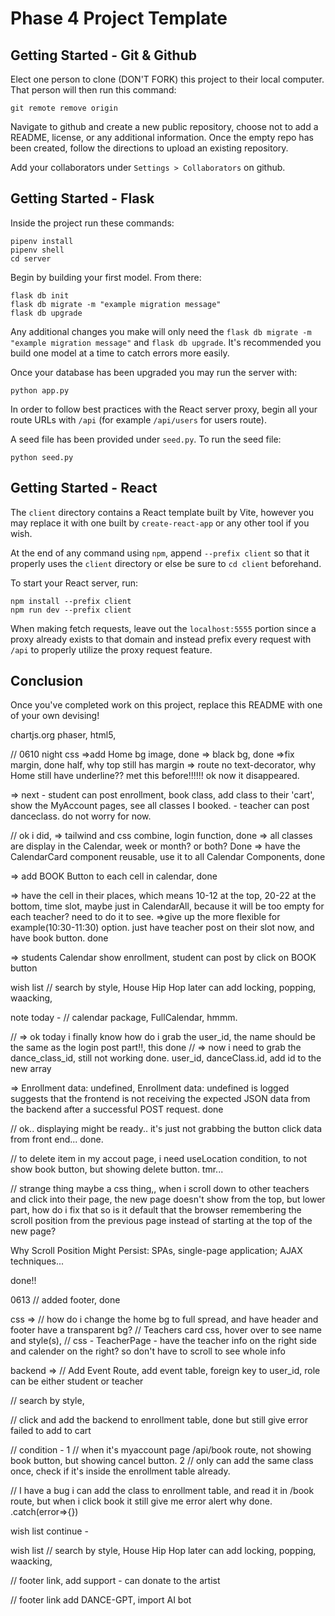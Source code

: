 # Phase 4 Project Template

## Getting Started - Git & Github

Elect one person to clone (DON'T FORK) this project to their local computer. That person will then run this command:

```
git remote remove origin
```

Navigate to github and create a new public repository, choose not to add a README, license, or any additional information. Once the empty repo has been created, follow the directions to upload an existing repository.

Add your collaborators under `Settings > Collaborators` on github.

## Getting Started - Flask

Inside the project run these commands:

```
pipenv install
pipenv shell
cd server
```

Begin by building your first model. From there:

```
flask db init
flask db migrate -m "example migration message"
flask db upgrade
```

Any additional changes you make will only need the `flask db migrate -m "example migration message"` and `flask db upgrade`. It's recommended you build one model at a time to catch errors more easily.

Once your database has been upgraded you may run the server with:

```
python app.py
```

In order to follow best practices with the React server proxy, begin all your route URLs with `/api` (for example `/api/users` for users route).

A seed file has been provided under `seed.py`. To run the seed file:

```
python seed.py
```

## Getting Started - React

The `client` directory contains a React template built by Vite, however you may replace it with one built by `create-react-app` or any other tool if you wish.

At the end of any command using `npm`, append `--prefix client` so that it properly uses the `client` directory or else be sure to `cd client` beforehand.

To start your React server, run:

```
npm install --prefix client
npm run dev --prefix client
```

When making fetch requests, leave out the `localhost:5555` portion since a proxy already exists to that domain and instead prefix every request with `/api` to properly utilize the proxy request feature.

## Conclusion

Once you've completed work on this project, replace this README with one of your own devising!


chartjs.org
phaser, html5, 


// 0610 night css
 =>add Home bg image, done
 => black bg, done
 =>fix margin, done half, why top still has margin
 => route no text-decorator, why Home still have underline?? met this before!!!!!! ok now it disappeared.


 => next - student can post enrollment, book class, add class to their 'cart', show the MyAccount pages, see all classes I booked.
         - teacher can post danceclass. do not worry for now.

// ok i did, 
 => tailwind and css combine, login function, done
 => all classes are display in the Calendar, week or month? or both? Done
 => have the CalendarCard component reusable, use it to all Calendar Components, done

 

 => add BOOK Button to each cell in calendar, done

 => have the cell in their places, which means 10-12 at the top, 20-22 at the bottom, time slot, maybe just in CalendarAll, because it will be too empty for each teacher? need to do it to see. 
 =>give up the more flexible for example(10:30-11:30) option. just have teacher post on their slot now, and have book button. done

=> students Calendar show enrollment, student can post by click on BOOK button
 


 wish list
 // search by style, 
    House 
    Hip Hop
    later can add locking, popping, waacking, 


note today - 
// calendar package, FullCalendar, hmmm.


// => ok today i finally know how do i grab the user_id, the name should be the same as the login post part!!, this done
// => now i need to grab the dance_class_id, still not working
done. user_id, danceClass.id, add id to the new array

=> Enrollment data: undefined,  Enrollment data: undefined is logged suggests that the frontend is not receiving the expected JSON data from the backend after a successful POST request. 
done

// ok.. displaying might be ready.. it's just not grabbing the button click data from front end...
done.

// to delete item in my accout page, i need useLocation condition, to not show book button, but showing delete button. tmr...


// strange thing maybe a css thing,, when i scroll down to other teachers and click into their page, the new page doesn't show from the top, but lower part, how do i fix that
so is it default that the browser remembering the scroll position from the previous page instead of starting at the top of the new page?

Why Scroll Position Might Persist:
SPAs, single-page application;
AJAX techniques...

done!!

0613
// added footer, done

css =>
// how do i change the home bg to full spread, and have header and footer have a transparent bg?
// Teachers card css, hover over to see name and style(s),
// css - TeacherPage - have the teacher info on the right side and calender on the right? so don't have to scroll to see whole info

backend =>
// Add Event Route, add event table, foreign key to user_id, role can be either student or teacher

 // search by style, 


// click and add the backend to enrollment table, done
but still give error failed to add to cart


// condition - 
1 // when it's myaccount page /api/book route, not showing book button, but showing cancel button. 
2 // only can add the same class once, check if it's inside the enrollment table already.


// I have a bug 
i can add the class to enrollment table, and read it in /book route, but when i click book it still give me error alert why
done. .catch(error=>{})

wish list continue - 



 wish list
 // search by style, 
    House 
    Hip Hop
    later can add locking, popping, waacking, 

// footer link, add support - can donate to the artist

// footer link add DANCE-GPT, import AI bot




